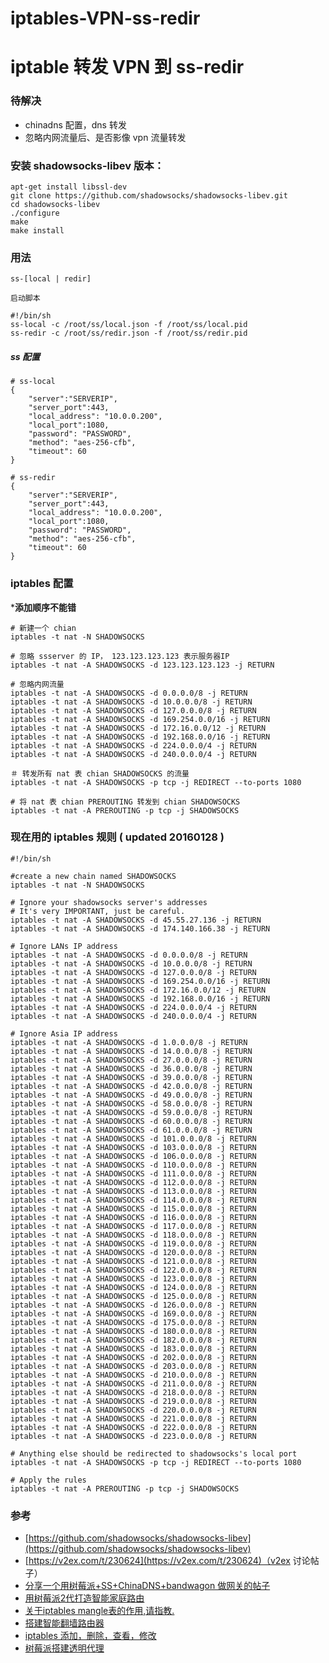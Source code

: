 # iptables-VPN-ss-redir
# iptable 转发 VPN 到 ss-redir

### 待解决

- chinadns 配置，dns 转发
- 忽略内网流量后、是否影像 vpn 流量转发

### 安装 shadowsocks-libev 版本：

	apt-get install libssl-dev
	git clone https://github.com/shadowsocks/shadowsocks-libev.git
	cd shadowsocks-libev
	./configure
	make
	make install

### 用法

	ss-[local | redir]

	启动脚本

	#!/bin/sh
	ss-local -c /root/ss/local.json -f /root/ss/local.pid
	ss-redir -c /root/ss/redir.json -f /root/ss/redir.pid


##### ss 配置

	# ss-local
	{
	    "server":"SERVERIP",
	    "server_port":443,
	    "local_address": "10.0.0.200",
	    "local_port":1080,
		"password": "PASSWORD",
		"method": "aes-256-cfb",
		"timeout": 60
	}

	# ss-redir
	{
	    "server":"SERVERIP",
	    "server_port":443,
	    "local_address": "10.0.0.200",
	    "local_port":1080,
		"password": "PASSWORD",
		"method": "aes-256-cfb",
		"timeout": 60
	}


### iptables 配置

***添加顺序不能错**

	# 新建一个 chian
	iptables -t nat -N SHADOWSOCKS

	# 忽略 ssserver 的 IP， 123.123.123.123 表示服务器IP
	iptables -t nat -A SHADOWSOCKS -d 123.123.123.123 -j RETURN

	# 忽略内网流量
	iptables -t nat -A SHADOWSOCKS -d 0.0.0.0/8 -j RETURN
	iptables -t nat -A SHADOWSOCKS -d 10.0.0.0/8 -j RETURN
	iptables -t nat -A SHADOWSOCKS -d 127.0.0.0/8 -j RETURN
	iptables -t nat -A SHADOWSOCKS -d 169.254.0.0/16 -j RETURN
	iptables -t nat -A SHADOWSOCKS -d 172.16.0.0/12 -j RETURN
	iptables -t nat -A SHADOWSOCKS -d 192.168.0.0/16 -j RETURN
	iptables -t nat -A SHADOWSOCKS -d 224.0.0.0/4 -j RETURN
	iptables -t nat -A SHADOWSOCKS -d 240.0.0.0/4 -j RETURN

	＃ 转发所有 nat 表 chian SHADOWSOCKS 的流量
	iptables -t nat -A SHADOWSOCKS -p tcp -j REDIRECT --to-ports 1080

	# 将 nat 表 chian PREROUTING 转发到 chian SHADOWSOCKS
	iptables -t nat -A PREROUTING -p tcp -j SHADOWSOCKS


### 现在用的 iptables 规则 ( updated 20160128 )

	#!/bin/sh

	#create a new chain named SHADOWSOCKS
	iptables -t nat -N SHADOWSOCKS

	# Ignore your shadowsocks server's addresses
	# It's very IMPORTANT, just be careful.
	iptables -t nat -A SHADOWSOCKS -d 45.55.27.136 -j RETURN
	iptables -t nat -A SHADOWSOCKS -d 174.140.166.38 -j RETURN

	# Ignore LANs IP address
	iptables -t nat -A SHADOWSOCKS -d 0.0.0.0/8 -j RETURN
	iptables -t nat -A SHADOWSOCKS -d 10.0.0.0/8 -j RETURN
	iptables -t nat -A SHADOWSOCKS -d 127.0.0.0/8 -j RETURN
	iptables -t nat -A SHADOWSOCKS -d 169.254.0.0/16 -j RETURN
	iptables -t nat -A SHADOWSOCKS -d 172.16.0.0/12 -j RETURN
	iptables -t nat -A SHADOWSOCKS -d 192.168.0.0/16 -j RETURN
	iptables -t nat -A SHADOWSOCKS -d 224.0.0.0/4 -j RETURN
	iptables -t nat -A SHADOWSOCKS -d 240.0.0.0/4 -j RETURN

	# Ignore Asia IP address
	iptables -t nat -A SHADOWSOCKS -d 1.0.0.0/8 -j RETURN
	iptables -t nat -A SHADOWSOCKS -d 14.0.0.0/8 -j RETURN
	iptables -t nat -A SHADOWSOCKS -d 27.0.0.0/8 -j RETURN
	iptables -t nat -A SHADOWSOCKS -d 36.0.0.0/8 -j RETURN
	iptables -t nat -A SHADOWSOCKS -d 39.0.0.0/8 -j RETURN
	iptables -t nat -A SHADOWSOCKS -d 42.0.0.0/8 -j RETURN
	iptables -t nat -A SHADOWSOCKS -d 49.0.0.0/8 -j RETURN
	iptables -t nat -A SHADOWSOCKS -d 58.0.0.0/8 -j RETURN
	iptables -t nat -A SHADOWSOCKS -d 59.0.0.0/8 -j RETURN
	iptables -t nat -A SHADOWSOCKS -d 60.0.0.0/8 -j RETURN
	iptables -t nat -A SHADOWSOCKS -d 61.0.0.0/8 -j RETURN
	iptables -t nat -A SHADOWSOCKS -d 101.0.0.0/8 -j RETURN
	iptables -t nat -A SHADOWSOCKS -d 103.0.0.0/8 -j RETURN
	iptables -t nat -A SHADOWSOCKS -d 106.0.0.0/8 -j RETURN
	iptables -t nat -A SHADOWSOCKS -d 110.0.0.0/8 -j RETURN
	iptables -t nat -A SHADOWSOCKS -d 111.0.0.0/8 -j RETURN
	iptables -t nat -A SHADOWSOCKS -d 112.0.0.0/8 -j RETURN
	iptables -t nat -A SHADOWSOCKS -d 113.0.0.0/8 -j RETURN
	iptables -t nat -A SHADOWSOCKS -d 114.0.0.0/8 -j RETURN
	iptables -t nat -A SHADOWSOCKS -d 115.0.0.0/8 -j RETURN
	iptables -t nat -A SHADOWSOCKS -d 116.0.0.0/8 -j RETURN
	iptables -t nat -A SHADOWSOCKS -d 117.0.0.0/8 -j RETURN
	iptables -t nat -A SHADOWSOCKS -d 118.0.0.0/8 -j RETURN
	iptables -t nat -A SHADOWSOCKS -d 119.0.0.0/8 -j RETURN
	iptables -t nat -A SHADOWSOCKS -d 120.0.0.0/8 -j RETURN
	iptables -t nat -A SHADOWSOCKS -d 121.0.0.0/8 -j RETURN
	iptables -t nat -A SHADOWSOCKS -d 122.0.0.0/8 -j RETURN
	iptables -t nat -A SHADOWSOCKS -d 123.0.0.0/8 -j RETURN
	iptables -t nat -A SHADOWSOCKS -d 124.0.0.0/8 -j RETURN
	iptables -t nat -A SHADOWSOCKS -d 125.0.0.0/8 -j RETURN
	iptables -t nat -A SHADOWSOCKS -d 126.0.0.0/8 -j RETURN
	iptables -t nat -A SHADOWSOCKS -d 169.0.0.0/8 -j RETURN
	iptables -t nat -A SHADOWSOCKS -d 175.0.0.0/8 -j RETURN
	iptables -t nat -A SHADOWSOCKS -d 180.0.0.0/8 -j RETURN
	iptables -t nat -A SHADOWSOCKS -d 182.0.0.0/8 -j RETURN
	iptables -t nat -A SHADOWSOCKS -d 183.0.0.0/8 -j RETURN
	iptables -t nat -A SHADOWSOCKS -d 202.0.0.0/8 -j RETURN
	iptables -t nat -A SHADOWSOCKS -d 203.0.0.0/8 -j RETURN
	iptables -t nat -A SHADOWSOCKS -d 210.0.0.0/8 -j RETURN
	iptables -t nat -A SHADOWSOCKS -d 211.0.0.0/8 -j RETURN
	iptables -t nat -A SHADOWSOCKS -d 218.0.0.0/8 -j RETURN
	iptables -t nat -A SHADOWSOCKS -d 219.0.0.0/8 -j RETURN
	iptables -t nat -A SHADOWSOCKS -d 220.0.0.0/8 -j RETURN
	iptables -t nat -A SHADOWSOCKS -d 221.0.0.0/8 -j RETURN
	iptables -t nat -A SHADOWSOCKS -d 222.0.0.0/8 -j RETURN
	iptables -t nat -A SHADOWSOCKS -d 223.0.0.0/8 -j RETURN

	# Anything else should be redirected to shadowsocks's local port
	iptables -t nat -A SHADOWSOCKS -p tcp -j REDIRECT --to-ports 1080

	# Apply the rules
	iptables -t nat -A PREROUTING -p tcp -j SHADOWSOCKS


### 参考

- [https://github.com/shadowsocks/shadowsocks-libev](https://github.com/shadowsocks/shadowsocks-libev)
- [https://v2ex.com/t/230624](https://v2ex.com/t/230624)（v2ex 讨论帖子）
- [分享一个用树莓派+SS+ChinaDNS+bandwagon 做网关的帖子](http://blog.csdn.net/lostgdi/article/details/42643645)
- [用树莓派2代打造智能家庭路由](http://hugozhu.myalert.info/2015/02/26/54-raspberrypi2-pptp-redsocks2-chinadns.html)
- [关于iptables mangle表的作用,请指教.](http://bbs.chinaunix.net/thread-2139019-1-1.html)
- [搭建智能翻墙路由器](http://hbprotoss.github.io/posts/da-jian-zhi-neng-fan-qiang-lu-you-qi.html)
- [iptables 添加，删除，查看，修改](http://blog.51yip.com/linux/1404.html)
- [树莓派搭建透明代理](http://liberize.me/tech/raspberry-pi-transparent-proxy.html)
